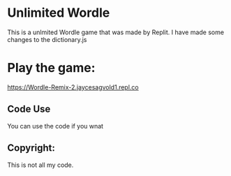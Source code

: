 # Unlimited Wordle
This is a unlmited Wordle game that was made by Replit. I have made some changes to the dictionary.js

# Play the game:
https://Wordle-Remix-2.jaycesagvold1.repl.co

## Code Use

You can use the code if you wnat

## Copyright:
This is not all my code.